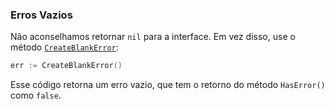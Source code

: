 ### Erros Vazios

Não aconselhamos retornar `nil` para a interface. Em vez disso, use o método [`CreateBlankError`](./blank-error.go):

```go
err := CreateBlankError()
```

Esse código retorna um erro vazio, que tem o retorno do método `HasError()` como `false`.